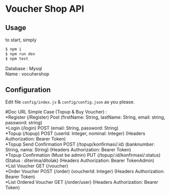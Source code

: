 # Voucher Shop API
## Usage

to start, simply

```sh
$ npm i
$ npm run dev
$ npm test
```


Database : Mysql <br>
Name : vocuhershop <br>

## Configuration

Edit file ```config/index.js``` & ```config/config.json``` as you please.

#Doc URL
Simple Case (Topup & Buy Voucher) : <br>
*Register (/Register) Post (firstName: String, lastName: String, email: string, password: string)<br>
*Login (/login) POST (email: String, password: String)<br>
*Topup (/topup) POST (userId: Integer, nominal: Integer) (Headers Authorization: Bearer Token)<br>
*Topup Send Confirmation POST (/topup/konfirmasi/:id) (banknumber: String, nama: String) (Headers Authorization: Bearer Token)<br>
*Topup Confirmation (Must be admin) PUT (/topup/:id/konfirmasi/:status) (Status : diterima/ditolak) (Headers Authorization: Bearer TokenAdmin)<br>
*List Voucher GET (/voucher) <br>
*Order Voucher POST (/order) (voucherId: Integer) (Headers Authorization: Bearer Token)<br>
*List Ordered Voucher GET (/order/user) (Headers Authorization: Bearer Token)<br>
